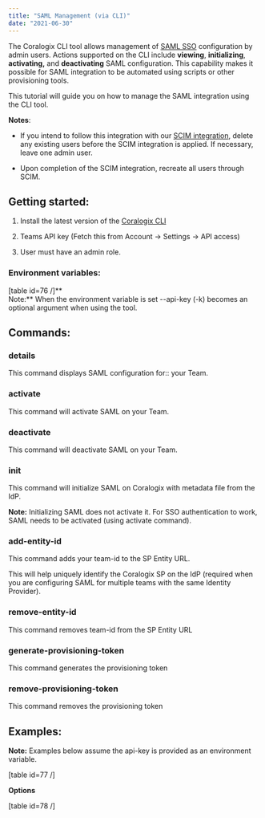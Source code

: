 ```yaml
---
title: "SAML Management (via CLI)"
date: "2021-06-30"
---
```


The Coralogix CLI tool allows management of [SAML SSO](https://coralogixstg.wpengine.com/tutorials/sso-with-saml/) configuration by admin users. Actions supported on the CLI include **viewing**, **initializing**, **activating,** and **deactivating** SAML configuration. This capability makes it possible for SAML integration to be automated using scripts or other provisioning tools.

This tutorial will guide you on how to manage the SAML integration using the CLI tool.

**Notes**:

- If you intend to follow this integration with our [SCIM integration](https://coralogixstg.wpengine.com/docs/scim/), delete any existing users before the SCIM integration is applied. If necessary, leave one admin user.

- Upon completion of the SCIM integration, recreate all users through SCIM.

## Getting started:

1. Install the latest version of the [Coralogix CLI](https://coralogixstg.wpengine.com/tutorials/coralogix-cli/)

3. Teams API key (Fetch this from Account -> Settings -> API access)

5. User must have an admin role.

### Environment variables:

\[table id=76 /\]**  
Note:** When the environment variable is set --api-key (-k) becomes an optional argument when using the tool.

## Commands:

### **details**

This command displays SAML configuration for:: your Team.

### **activate**

This command will activate SAML on your Team.

### **deactivate**

This command will deactivate SAML on your Team.

### **init**

This command will initialize SAML on Coralogix with metadata file from the IdP.

**Note:** Initializing SAML does not activate it. For SSO authentication to work, SAML needs to be activated (using activate command).

### **add-entity-id** 

This command adds your team-id to the SP Entity URL. 

This will help uniquely identify the Coralogix SP on the IdP (required when you are configuring SAML for multiple teams with the same Identity Provider).

### **remove-entity-id**

This command removes team-id from the SP Entity URL

### **generate-provisioning-token**

This command generates the provisioning token

### **remove-provisioning-token**

This command removes the provisioning token

## **Examples:**

**Note:** Examples below assume the api-key is provided as an environment variable.

\[table id=77 /\]

**Options**

\[table id=78 /\]
